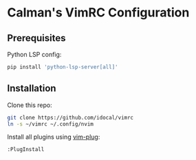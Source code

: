 # Calman's VimRC Configuration

## Prerequisites

Python LSP config:
```sh
pip install 'python-lsp-server[all]'
```

## Installation

Clone this repo:
```sh
git clone https://github.com/idocal/vimrc
ln -s ~/vimrc ~/.config/nvim
```

Install all plugins using [vim-plug](https://github.com/junegunn/vim-plug):
```
:PlugInstall
```
